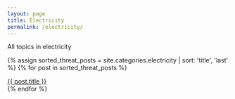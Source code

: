 ```yaml
---
layout: page
title: Electricity
permalink: /electricity/
---
```

All topics in electricity

{% assign sorted_threat_posts = site.categories.electricity | sort: 'title', 'last' %}
{% for post in sorted_threat_posts %}
   <li style="list-style-type: none;"><a href="{{ post.url }}">{{ post.title }}</a></li>
{% endfor %}